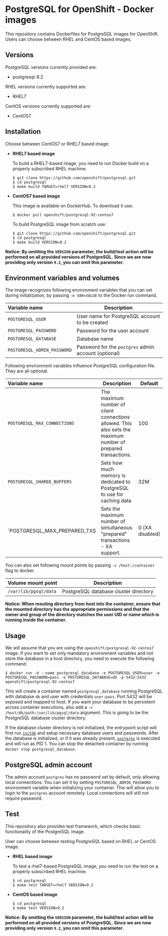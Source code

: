 PostgreSQL for OpenShift - Docker images
========================================

This repository contains Dockerfiles for PostgreSQL images for OpenShift.
Users can choose between RHEL and CentOS based images.


Versions
---------------
PostgreSQL versions currently provided are:
* postgresql-9.2

RHEL versions currently supported are:
* RHEL7

CentOS versions currently supported are:
* CentOS7


Installation
----------------------
Choose between CentOS7 or RHEL7 based image:

*  **RHEL7 based image**

    To build a RHEL7-based image, you need to run Docker build on a properly
    subscribed RHEL machine.

    ```
    $ git clone https://github.com/openshift/postgresql.git
    $ cd postgresql
    $ make build TARGET=rhel7 VERSION=9.2
    ```

*  **CentOS7 based image**

    This image is available on DockerHub. To download it use:

    ```
    $ docker pull openshift/postgresql-92-centos7
    ```

    To build PostgreSQL image from scratch use:

    ```
    $ git clone https://github.com/openshift/postgresql.git
    $ cd postgresql
    $ make build VERSION=9.2
    ```

**Notice: By omitting the `VERSION` parameter, the build/test action will be performed
on all provided versions of PostgreSQL. Since we are now providing only version `9.2`,
you can omit this parameter.**


Environment variables and volumes
----------------------------------

The image recognizes following environment variables that you can set during
initialization, by passing `-e VAR=VALUE` to the Docker run command.

|    Variable name             |    Description                                 |
| :--------------------------- | ---------------------------------------------- |
|  `POSTGRESQL_USER`           | User name for PostgreSQL account to be created |
|  `POSTGRESQL_PASSWORD`       | Password for the user account                  |
|  `POSTGRESQL_DATABASE`       | Database name                                  |
|  `POSTGRESQL_ADMIN_PASSWORD` | Password for the `postgres` admin account (optional)     |

Following environment variables influence PostgreSQL configuration file. They are all optional.

|    Variable name              |    Description                                                          |    Default
| :---------------------------- | ----------------------------------------------------------------------- | -------------------------------
|  `POSTGRESQL_MAX_CONNECTIONS` | The maximum number of client connections allowed. This also sets the maximum number of prepared transactions. |  100
|  `POSTGRESQL_SHARED_BUFFERS`  | Sets how much memory is dedicated to PostgreSQL to use for caching data |  32M
|  `POSTGRESQL_MAX_PREPARED_TXS | Sets the maximum number of simultaneous "prepared" transactions - XA support. |  0 (XA disabled)

You can also set following mount points by passing `-v /host:/container` flag to docker.

|  Volume mount point      | Description                           |
| :----------------------- | ------------------------------------- |
|  `/var/lib/pgsql/data`   | PostgreSQL database cluster directory |

**Notice: When mouting directory from host into the container, ensure that the mounted
directory has the appropriate permissions and that the owner and group of the directory
matches the user UID or name which is running inside the container.**

Usage
----------------------

We will assume that you are using the `openshift/postgresql-92-centos7` image.
If you want to set only mandatory environment variables and not store the database
in a host directory, you need to execute the following command:

```
$ docker run -d --name postgresql_database -e POSTGRESQL_USER=user -e POSTGRESQL_PASSWORD=pass -e POSTGRESQL_DATABASE=db -p 5432:5432 openshift/postgresql-92-centos7
```

This will create a container named `postgresql_database` running PostgreSQL with
database `db` and user with credentials `user:pass`. Port 5432 will be exposed
and mapped to host. If you want your database to be persistent across container
executions, also add a `-v /host/db/path:/var/lib/pgsql/data` argument. This is
going to be the PostgreSQL database cluster directory.

If the database cluster directory is not initialized, the entrypoint script will
first run [`initdb`](http://www.postgresql.org/docs/9.2/static/app-initdb.html)
and setup necessary database users and passwords. After the database is initialized,
or if it was already present, [`postgres`](http://www.postgresql.org/docs/9.2/static/app-postgres.html)
is executed and will run as PID 1. You can stop the detached container by running
`docker stop postgresql_database`.


PostgreSQL admin account
------------------------
The admin account `postgres` has no password set by default, only allowing local
connections.  You can set it by setting `POSTGRESQL_ADMIN_PASSWORD` environment
variable when initializing your container. This will allow you to login to the
`postgres` account remotely. Local connections will still not require password.


Test
---------------------------------

This repository also provides test framework, which checks basic functionality
of the PostgreSQL image.

User can choose between testing PostgreSQL based on RHEL or CentOS image.

*  **RHEL based image**

    To test a rhel7-based PostgreSQL image, you need to run the test on a properly
    subscribed RHEL machine.

    ```
    $ cd postgresql
    $ make test TARGET=rhel7 VERSION=9.2
    ```

*  **CentOS based image**

    ```
    $ cd postgresql
    $ make test VERSION=9.2
    ```

**Notice: By omitting the `VERSION` parameter, the build/test action will be performed
on all provided versions of PostgreSQL. Since we are now providing only version `9.2`,
you can omit this parameter.**
